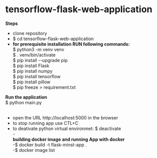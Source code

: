 # tensorflow-flask-web-application
**Steps**<br/>
- clone repository<br/>
- $ cd tensorflow-flask-web-application <br/>
- **for prerequisite installation RUN following commands:**<br/>
$ python3 -m venv venv <br/>
$ . venv/bin/activate <br/>
$ pip install --upgrade pip <br/>
$ pip install Flask <br/>
$ pip install numpy <br/>
$ pip install tensorflow <br/>
$ pip install pillow <br/>
$ pip freeze > requirement.txt

**Run the application**<br/>
$ python main.py <br/>
<br/>
- open the URL http://localhost:5000 in the browser <br/>
- to stop running app use CTL+C <br/>
- to deativate python virtual environmet: $ deactivate <br/>
-<br/>
**building docker image and running App with docker** <br/>
-$ docker build -t flask-minst-app . <br/>
-$ docker image list <br/>

